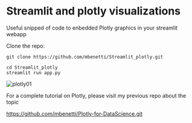 # Streamlit and plotly visualizations
Useful snipped of code to enbedded Plotly graphics in your streamlit webapp

Clone the repo:

```
git clone https://github.com/mbenetti/Streamlit_plotly.git
```

```
cd Streamlit_plotly
streamlit run app.py

```

![plotly01](https://user-images.githubusercontent.com/27162948/175808559-dda1f66c-eb07-419b-89a3-0c3e9e6b9341.gif)

For a complete tutorial on Plotly, please visit my previous repo about the topic

https://github.com/mbenetti/Plotly-for-DataScience.git


